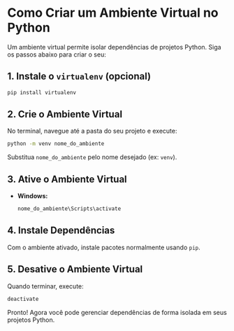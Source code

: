 # Como Criar um Ambiente Virtual no Python

Um ambiente virtual permite isolar dependências de projetos Python. Siga os passos abaixo para criar o seu:

## 1. Instale o `virtualenv` (opcional)

```bash
pip install virtualenv
```

## 2. Crie o Ambiente Virtual

No terminal, navegue até a pasta do seu projeto e execute:

```bash
python -m venv nome_do_ambiente
```

Substitua `nome_do_ambiente` pelo nome desejado (ex: `venv`).

## 3. Ative o Ambiente Virtual

- **Windows:**
    ```bash
    nome_do_ambiente\Scripts\activate
    ```
    
## 4. Instale Dependências

Com o ambiente ativado, instale pacotes normalmente usando `pip`.

## 5. Desative o Ambiente Virtual

Quando terminar, execute:

```bash
deactivate
```

Pronto! Agora você pode gerenciar dependências de forma isolada em seus projetos Python.